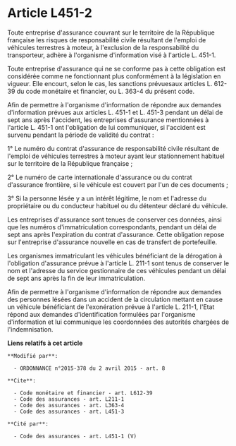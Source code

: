 # Article L451-2

Toute entreprise d'assurance couvrant sur le territoire de la République française les risques de responsabilité civile
résultant de l'emploi de véhicules terrestres à moteur, à l'exclusion de la responsabilité du transporteur, adhère à
l'organisme d'information visé à l'article L. 451-1. 

Toute entreprise d'assurance qui ne se conforme pas à cette obligation est considérée comme ne fonctionnant plus conformément
à la législation en vigueur. Elle encourt, selon le cas, les sanctions prévuesaux articles L. 612-39 du code monétaire et
financier, ou L. 363-4 du présent code. 

Afin de permettre à l'organisme d'information de répondre aux demandes d'information prévues aux articles L. 451-1 et L.
451-3 pendant un délai de sept ans après l'accident, les entreprises d'assurance mentionnées à l'article L. 451-1 ont
l'obligation de lui communiquer, si l'accident est survenu pendant la période de validité du contrat : 

1° Le numéro du contrat d'assurance de responsabilité civile résultant de l'emploi de véhicules terrestres à moteur ayant
leur stationnement habituel sur le territoire de la République française ; 

2° Le numéro de carte internationale d'assurance ou du contrat d'assurance frontière, si le véhicule est couvert par l'un de
ces documents ; 

3° Si la personne lésée y a un intérêt légitime, le nom et l'adresse du propriétaire ou du conducteur habituel ou du
détenteur déclaré du véhicule. 

Les entreprises d'assurance sont tenues de conserver ces données, ainsi que les numéros d'immatriculation correspondants,
pendant un délai de sept ans après l'expiration du contrat d'assurance. Cette obligation repose sur l'entreprise d'assurance
nouvelle en cas de transfert de portefeuille. 

Les organismes immatriculant les véhicules bénéficiant de la dérogation à l'obligation d'assurance prévue à l'article L.
211-1 sont tenus de conserver le nom et l'adresse du service gestionnaire de ces véhicules pendant un délai de sept ans après
la fin de leur immatriculation. 

Afin de permettre à l'organisme d'information de répondre aux demandes des personnes lésées dans un accident de la
circulation mettant en cause un véhicule bénéficiant de l'exonération prévue à l'article L. 211-1, l'Etat répond aux demandes
d'identification formulées par l'organisme d'information et lui communique les coordonnées des autorités chargées de
l'indemnisation.

**Liens relatifs à cet article**

	**Modifié par**:

	  - ORDONNANCE n°2015-378 du 2 avril 2015 - art. 8

	**Cite**:

	  - Code monétaire et financier - art. L612-39
	  - Code des assurances - art. L211-1
	  - Code des assurances - art. L363-4
	  - Code des assurances - art. L451-3

	**Cité par**:

	  - Code des assurances - art. L451-1 (V)
